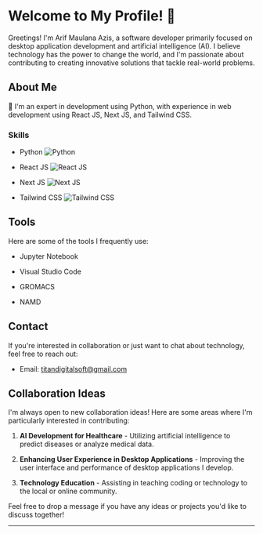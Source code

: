 # Welcome to My Profile! 👋

Greetings! I'm Arif Maulana Azis, a software developer primarily focused on desktop application development and artificial intelligence (AI). I believe technology has the power to change the world, and I'm passionate about contributing to creating innovative solutions that tackle real-world problems.

## About Me

🚀 I'm an expert in development using Python, with experience in web development using React JS, Next JS, and Tailwind CSS.

### Skills

- Python
  ![Python](https://progress-bar.dev/100/?title=Expert)

- React JS
  ![React JS](https://progress-bar.dev/80/?title=Advanced)

- Next JS
  ![Next JS](https://progress-bar.dev/80/?title=Advanced)

- Tailwind CSS
  ![Tailwind CSS](https://progress-bar.dev/80/?title=Advanced)

## Tools

Here are some of the tools I frequently use:

- Jupyter Notebook

- Visual Studio Code

- GROMACS

- NAMD

## Contact

If you're interested in collaboration or just want to chat about technology, feel free to reach out:

- Email: [titandigitalsoft@gmail.com](mailto:titandigitalsoft@gmail.com)

## Collaboration Ideas

I'm always open to new collaboration ideas! Here are some areas where I'm particularly interested in contributing:

1. **AI Development for Healthcare** - Utilizing artificial intelligence to predict diseases or analyze medical data.

2. **Enhancing User Experience in Desktop Applications** - Improving the user interface and performance of desktop applications I develop.

3. **Technology Education** - Assisting in teaching coding or technology to the local or online community.

Feel free to drop a message if you have any ideas or projects you'd like to discuss together!

---
